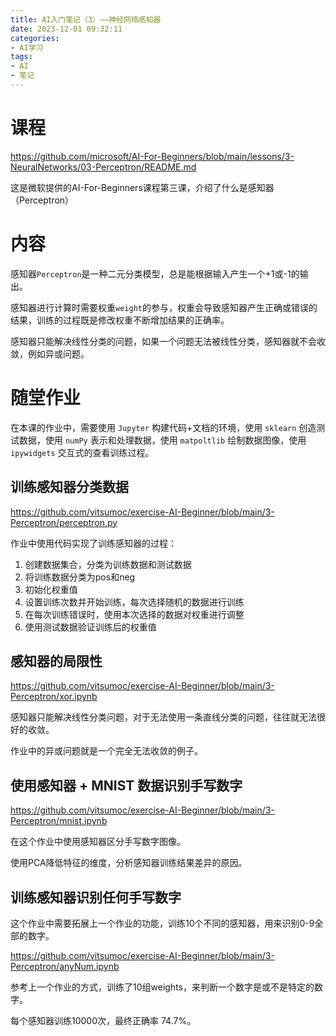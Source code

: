 ```yaml
---
title: AI入门笔记（3）——神经网络感知器
date: 2023-12-01 09:32:11
categories: 
- AI学习
tags:
- AI
- 笔记
---
```


# 课程

https://github.com/microsoft/AI-For-Beginners/blob/main/lessons/3-NeuralNetworks/03-Perceptron/README.md

这是微软提供的AI-For-Beginners课程第三课，介绍了什么是感知器（Perceptron）

<!-- more -->

# 内容

感知器```Perceptron```是一种二元分类模型，总是能根据输入产生一个+1或-1的输出。

感知器进行计算时需要权重```weight```的参与，权重会导致感知器产生正确或错误的结果，训练的过程既是修改权重不断增加结果的正确率。

感知器只能解决线性分类的问题，如果一个问题无法被线性分类，感知器就不会收敛，例如异或问题。


# 随堂作业

在本课的作业中，需要使用 ```Jupyter``` 构建代码+文档的环境，使用 ```sklearn``` 创造测试数据，使用 ```numPy``` 表示和处理数据，使用 ```matpoltlib``` 绘制数据图像，使用 ```ipywidgets``` 交互式的查看训练过程。

## 训练感知器分类数据

https://github.com/vitsumoc/exercise-AI-Beginner/blob/main/3-Perceptron/perceptron.py

作业中使用代码实现了训练感知器的过程：

1. 创建数据集合，分类为训练数据和测试数据
2. 将训练数据分类为pos和neg
3. 初始化权重值
4. 设置训练次数并开始训练，每次选择随机的数据进行训练
5. 在每次训练错误时，使用本次选择的数据对权重进行调整
6. 使用测试数据验证训练后的权重值

## 感知器的局限性

https://github.com/vitsumoc/exercise-AI-Beginner/blob/main/3-Perceptron/xor.ipynb

感知器只能解决线性分类问题，对于无法使用一条直线分类的问题，往往就无法很好的收敛。

作业中的异或问题就是一个完全无法收敛的例子。

## 使用感知器 + MNIST 数据识别手写数字

https://github.com/vitsumoc/exercise-AI-Beginner/blob/main/3-Perceptron/mnist.ipynb

在这个作业中使用感知器区分手写数字图像。

使用PCA降低特征的维度，分析感知器训练结果差异的原因。

## 训练感知器识别任何手写数字

这个作业中需要拓展上一个作业的功能，训练10个不同的感知器，用来识别0-9全部的数字。

https://github.com/vitsumoc/exercise-AI-Beginner/blob/main/3-Perceptron/anyNum.ipynb

参考上一个作业的方式，训练了10组weights，来判断一个数字是或不是特定的数字。

每个感知器训练10000次，最终正确率 74.7%。